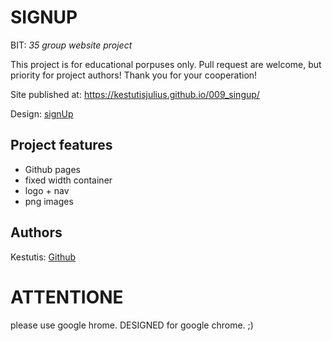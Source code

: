# SIGNUP

BIT: _35 group website project_

This project is for educational porpuses only. Pull request are welcome, but priority for project authors! Thank you for your cooperation!

Site published at: https://kestutisjulius.github.io/009_singup/

Design: [signUp](./img/007_joga.png)

## Project features

- Github pages
- fixed width container
- logo + nav
- png images

## Authors

Kestutis: [Github](https://github.com/Kestutisjulius)

# ATTENTIONE

please use google hrome. DESIGNED for google chrome. ;)
